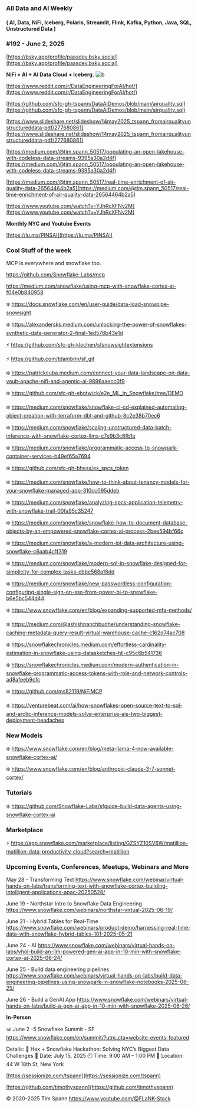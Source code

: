 ###  All Data and AI Weekly 
#### ( AI, Data, NiFi, Iceberg, Polaris, Streamlit, Flink, Kafka, Python, Java, SQL, Unstructured Data )  
### #192 - June 2, 2025

[https://bsky.app/profile/paasdev.bsky.social](https://bsky.app/profile/paasdev.bsky.social)

**NiFi + AI + AI Data Cloud + Iceberg.**
![b](https://images.credential.net/badge/tiny/g6fomszs_1741624330730_badge.png)



[https://www.reddit.com/r/DataEngineeringForAI/hot/](https://www.reddit.com/r/DataEngineeringForAI/hot/)


[https://github.com/sfc-gh-tspann/DataAIDemos/blob/main/airquality.sql](https://github.com/sfc-gh-tspann/DataAIDemos/blob/main/airquality.sql)

[https://www.slideshare.net/slideshow/14may2025_tspann_fromairqualityunstructureddata-pdf/277680861](https://www.slideshare.net/slideshow/14may2025_tspann_fromairqualityunstructureddata-pdf/277680861)

[https://medium.com/@tim.spann_50517/populating-an-open-lakehouse-with-codeless-data-streams-9395a30a2d4f](https://medium.com/@tim.spann_50517/populating-an-open-lakehouse-with-codeless-data-streams-9395a30a2d4f)

[https://medium.com/@tim.spann_50517/real-time-enrichment-of-air-quality-data-26564464b2a5](https://medium.com/@tim.spann_50517/real-time-enrichment-of-air-quality-data-26564464b2a5)

[https://www.youtube.com/watch?v=YJhRcXFNv2M](https://www.youtube.com/watch?v=YJhRcXFNv2M)


**Monthly NYC and Youtube Events**

[https://lu.ma/PINSAI](https://lu.ma/PINSAI)


### Cool Stuff of the week

MCP is everywhere and snowflake too.

https://github.com/Snowflake-Labs/mcp

https://medium.com/snowflake/using-mcp-with-snowflake-cortex-ai-f04e0b840958




❄️  https://docs.snowflake.com/en/user-guide/data-load-snowpipe-snowsight

❄️  https://alexandersks.medium.com/unlocking-the-power-of-snowflakes-synthetic-data-generator-2-final-1ed576b43e1d

⚡️ https://github.com/sfc-gh-klochen/sfsnowsightextensions

⚡️ https://github.com/tdambrin/sf_git

❄️  https://patrickcuba.medium.com/connect-your-data-landscape-on-data-vault-apache-nifi-and-agentic-ai-9896aaecc0f9

❄️  https://github.com/sfc-gh-ebotwick/e2e_ML_in_Snowflake/tree/DEMO

❄️  https://medium.com/snowflake/snowflake-ci-cd-explained-automating-object-creation-with-terraform-dbt-and-github-8c2e38b70ec6

❄️  https://medium.com/snowflake/scaling-unstructured-data-batch-inference-with-snowflake-cortex-llms-c7e9b3c6fb1e

❄️  https://medium.com/snowflake/programmatic-access-to-snowpark-container-services-b49ef65a7694

❄️  https://github.com/sfc-gh-bhess/ex_spcs_token

❄️  https://medium.com/snowflake/how-to-think-about-tenancy-models-for-your-snowflake-managed-app-310cc095ddeb

❄️  https://medium.com/snowflake/analyzing-spcs-application-telemetry-with-snowflake-trail-00fa95c35247

❄️  https://medium.com/snowflake/snowflake-how-to-document-database-objects-by-an-empowered-snowflake-cortex-ai-process-2bee594bf66c

❄️  https://medium.com/snowflake/a-modern-iot-data-architecture-using-snowflake-c6aab4c1f319

❄️  https://medium.com/snowflake/modern-sql-in-snowflake-designed-for-simplicity-for-complex-tasks-cbbe568a18dd

❄️  https://medium.com/snowflake/new-passwordless-configuration-configuring-single-sign-on-sso-from-power-bi-to-snowflake-b6e5bc544d44

❄️  https://www.snowflake.com/en/blog/expanding-supported-mfa-methods/

❄️  https://medium.com/@ashishpanchbudhe/understanding-snowflake-caching-metadata-query-result-virtual-warehouse-cache-c162d74ac708

❄️  https://snowflakechronicles.medium.com/effortless-cardinality-estimation-in-snowflake-using-datasketches-hll-c95c6b541736

❄️  https://snowflakechronicles.medium.com/modern-authentication-in-snowflake-programmatic-access-tokens-with-role-and-network-controls-ad8afeeb9cfc

❄️  https://github.com/ms82119/NiFiMCP

❄️  https://venturebeat.com/ai/how-snowflakes-open-source-text-to-sql-and-arctic-inference-models-solve-enterprise-ais-two-biggest-deployment-headaches




### New Models

❄️  https://www.snowflake.com/en/blog/meta-llama-4-now-available-snowflake-cortex-ai/

❄️  https://www.snowflake.com/en/blog/anthropic-claude-3-7-sonnet-cortex/


### Tutorials

❄️  https://github.com/Snowflake-Labs/sfguide-build-data-agents-using-snowflake-cortex-ai


### Marketplace

⚡️ https://app.snowflake.com/marketplace/listing/GZSYZ10SV6W/matillion-matillion-data-productivity-cloud?search=matillion


### Upcoming Events, Conferences, Meetups, Webinars and More


May 28 - Transforming Text
https://www.snowflake.com/webinar/virtual-hands-on-labs/transforming-text-with-snowflake-cortex-building-intelligent-applications-apac-20250528/

June 19 - Northstar Intro to Snowflake Data Engineering
https://www.snowflake.com/webinars/northstar-virtual-2025-06-19/

June 21 - Hybrid Tables for Real-Time
https://www.snowflake.com/webinars/product-demo/harnessing-real-time-data-with-snowflake-hybrid-tables-101-2025-05-21

June 24 - AI
https://www.snowflake.com/webinars/virtual-hands-on-labs/vhol-build-an-llm-powered-gen-ai-app-in-10-min-with-snowflake-cortex-ai-2025-06-24/

June 25 - Build data engineering pipelines
https://www.snowflake.com/webinars/virtual-hands-on-labs/build-data-engineering-pipelines-using-snowpark-in-snowflake-notebooks-2025-06-25/

June 26 - Build a GenAI App
https://www.snowflake.com/webinars/virtual-hands-on-labs/build-a-gen-ai-app-in-10-min-with-snowflake-2025-06-26/


**In-Person**


📊 June 2 -5 Snowflake Summit - SF
https://www.snowflake.com/en/summit/?utm_cta=website-events-featured

Details:
🔹 Hex + Snowflake Hackathon: Solving NYC’s Biggest Data Challenges
📅 Date: July 15, 2025
🕘 Time: 9:00 AM – 1:00 PM
📍 Location: 44 W 18th St, New York


[https://sessionize.com/tspann](https://sessionize.com/tspann)

[https://github.com/timothyspann](https://github.com/timothyspann)



&copy; 2020-2025 Tim Spann  https://www.youtube.com/@FLaNK-Stack
